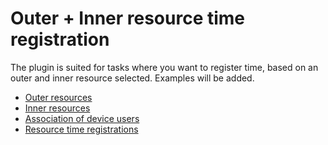 # Outer + Inner resource time registration

The plugin is suited for tasks where you want to register time, based on an outer and inner resource selected. Examples will be added.

* [Outer resources](outer-resources.md)
* [Inner resources](inner-resources.md)
* [Association of device users](association-of-device-users.md)
* [Resource time registrations](reporting.md)

